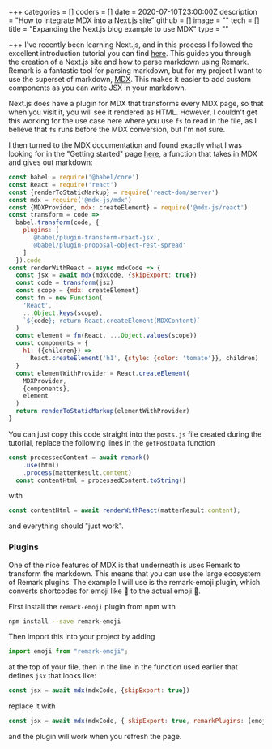 +++
categories = []
coders = []
date = 2020-07-10T23:00:00Z
description = "How to integrate MDX into a Next.js site"
github = []
image = ""
tech = []
title = "Expanding the Next.js blog example to use MDX"
type = ""

+++
I've recently been learning Next.js, and in this process I followed the excellent introduction tutorial you can find [here](https://nextjs.org/learn/basics/create-nextjs-app). This guides you through the creation of a Next.js site and how to parse markdown using Remark. Remark is a fantastic tool for parsing markdown, but for my project I want to use the superset of markdown, [MDX](https://mdxjs.com/). This makes it easier to add custom components as you can write JSX in your markdown.

Next.js does have a plugin for MDX that transforms every MDX page, so that when you visit it, you will see it rendered as HTML. However, I couldn't get this working for the use case here where you use `fs` to read in the file, as I believe that `fs` runs before the MDX conversion, but I'm not sure.

I then turned to the MDX documentation and found exactly what I was looking for in the "Getting started" page [here](https://mdxjs.com/getting-started#do-it-yourself), a function that takes in MDX and gives out markdown:

```js
const babel = require('@babel/core')
const React = require('react')
const {renderToStaticMarkup} = require('react-dom/server')
const mdx = require('@mdx-js/mdx')
const {MDXProvider, mdx: createElement} = require('@mdx-js/react')
const transform = code =>
  babel.transform(code, {
    plugins: [
      '@babel/plugin-transform-react-jsx',
      '@babel/plugin-proposal-object-rest-spread'
    ]
  }).code
const renderWithReact = async mdxCode => {
  const jsx = await mdx(mdxCode, {skipExport: true})
  const code = transform(jsx)
  const scope = {mdx: createElement}
  const fn = new Function(
    'React',
    ...Object.keys(scope),
    `${code}; return React.createElement(MDXContent)`
  )
  const element = fn(React, ...Object.values(scope))
  const components = {
    h1: ({children}) =>
      React.createElement('h1', {style: {color: 'tomato'}}, children)
  }
  const elementWithProvider = React.createElement(
    MDXProvider,
    {components},
    element
  )
  return renderToStaticMarkup(elementWithProvider)
}
```

You can just copy this code straight into the `posts.js` file created during the tutorial, replace the following lines in the `getPostData` function

```js
const processedContent = await remark()
    .use(html)
    .process(matterResult.content)
  const contentHtml = processedContent.toString()
```

with

```js
const contentHtml = await renderWithReact(matterResult.content);
```

and everything should "just work".

### Plugins

One of the nice features of MDX is that underneath is uses Remark to transform the markdown. This means that you can use the large ecosystem of Remark plugins. The example I will use is the remark-emoji plugin, which converts shortcodes for emoji like :wave: to the actual emoji 👋.

First install the `remark-emoji` plugin from npm with
```sh
npm install --save remark-emoji
```

Then import this into your project by adding

```js
import emoji from "remark-emoji";
```

at the top of your file, then in the line in the function used earlier that defines `jsx` that looks like:

```js
const jsx = await mdx(mdxCode, {skipExport: true})
```

replace it with

```js
const jsx = await mdx(mdxCode, { skipExport: true, remarkPlugins: [emoji] });
```

and the plugin will work when you refresh the page.